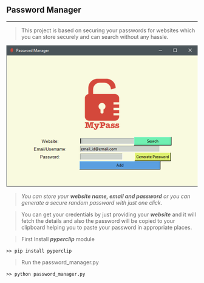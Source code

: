 ## Password Manager
***

> This project is based on securing your passwords for websites which you can store securely and can search without any hassle.

<p align="center">
	<img src="password_manager_img.png">
</p> 

> <i>You can store your ***website name, email and password*** or you can generate a secure random password with just one click.</i>

> You can get your credentials by just providing your ***website*** and it will fetch the details and also the password will be copied to your clipboard helping you to paste your password in appropriate places.


> First Install ***pyperclip*** module

```
>> pip install pyperclip
```

> Run the password_manager.py 
```
>> python password_manager.py

```
